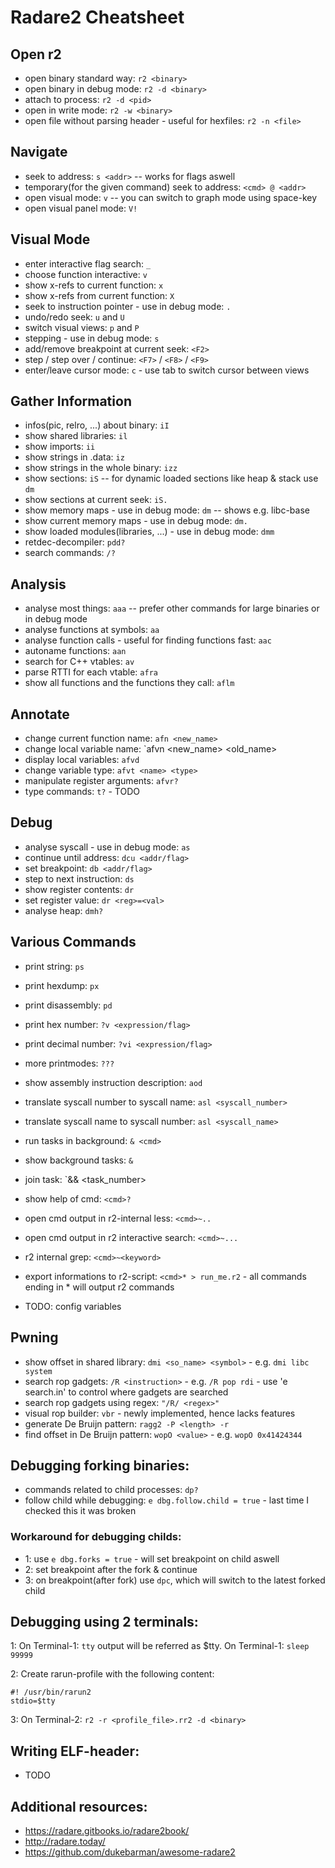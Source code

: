 # Radare2 Cheatsheet

## Open r2
- open binary standard way: `r2 <binary>`
- open binary in debug mode: `r2 -d <binary>`
- attach to process: `r2 -d <pid>`
- open in write mode: `r2 -w <binary>`
- open file without parsing header - useful for hexfiles: `r2 -n <file>`

## Navigate
- seek to address: `s <addr>` -- works for flags aswell
- temporary(for the given command) seek to address: `<cmd> @ <addr>`
- open visual mode: `v` -- you can switch to graph mode using space-key
- open visual panel mode: `V!`

## Visual Mode
- enter interactive flag search: `_`
- choose function interactive: `v`
- show x-refs to current function: `x`
- show x-refs from current function: `X`
- seek to instruction pointer - use in debug mode: `.`
- undo/redo seek: `u` and `U`
- switch visual views: `p` and `P`
- stepping - use in debug mode: `s`
- add/remove breakpoint at current seek: `<F2>`
- step / step over / continue: `<F7>` / `<F8>` / `<F9>`
- enter/leave cursor mode: `c` - use tab to switch cursor between views

## Gather Information
- infos(pic, relro, ...) about binary: `iI`
- show shared libraries: `il`
- show imports: `ii`
- show strings in .data: `iz`
- show strings in the whole binary: `izz`
- show sections: `iS` -- for dynamic loaded sections like heap & stack use `dm`
- show sections at current seek: `iS.`
- show memory maps - use in debug mode: `dm` -- shows e.g. libc-base
- show current memory maps - use in debug mode: `dm.`
- show loaded modules(libraries, ...) - use in debug mode: `dmm`
- retdec-decompiler: `pdd?`
- search commands: `/?`

 ## Analysis
- analyse most things: `aaa`  -- prefer other commands for large binaries or in debug mode
- analyse functions at symbols: `aa`
- analyse function calls - useful for finding functions fast:  `aac`
- autoname functions: `aan`
- search for C++ vtables: `av`
- parse RTTI for each vtable: `afra`
- show all functions and the functions they call: `aflm`

## Annotate
- change current function name: `afn <new_name>`
- change local variable name: `afvn <new_name> <old_name>
- display local variables: `afvd`
- change variable type: `afvt <name> <type>`
- manipulate register arguments: `afvr?`
- type commands: `t?` - TODO

## Debug
- analyse syscall - use in debug mode: `as`
- continue until address: `dcu <addr/flag>`
- set breakpoint: `db <addr/flag>` 
- step to next instruction: `ds`
- show register contents: `dr`
- set register value: `dr <reg>=<val>`
- analyse heap: `dmh?`

## Various Commands 
- print string: `ps`
- print hexdump: `px`
- print disassembly: `pd`
- print hex number: `?v <expression/flag>`
- print decimal number: `?vi <expression/flag>` 
- more printmodes: `???`


- show assembly instruction description: `aod`
- translate syscall number to syscall name: `asl <syscall_number>`
- translate syscall name to syscall number: `asl <syscall_name>`

- run tasks in background: `& <cmd>`
- show background tasks: `&`
- join task: `&& <task_number>

- show help of cmd: `<cmd>?`
- open cmd output in r2-internal less: `<cmd>~..`
- open cmd output in r2 interactive search: `<cmd>~...`
- r2 internal grep: `<cmd>~<keyword>`
- export informations to r2-script: `<cmd>* > run_me.r2` - all commands ending in * will output r2 commands
- TODO: config variables


## Pwning
- show offset in shared library: `dmi <so_name> <symbol>` - e.g. `dmi libc system`
- search rop gadgets: `/R <instruction>` - e.g. `/R pop rdi` - use 'e search.in' to control where gadgets are searched
- search rop gadgets using regex: `"/R/ <regex>"`
- visual rop builder: `vbr` - newly implemented, hence lacks features
- generate De Bruijn pattern: `ragg2 -P <length> -r`
- find offset in De Bruijn pattern: `wopO <value>` - e.g. `wopO 0x41424344`

## Debugging forking binaries:
- commands related to child processes: `dp?`
- follow child while debugging: `e dbg.follow.child = true` - last time I checked this it was broken

### Workaround for debugging childs:
- 1: use `e dbg.forks = true` - will set breakpoint on child aswell
- 2: set breakpoint after the fork & continue
- 3: on breakpoint(after fork) use `dpc`, which will switch to the latest forked child

## Debugging using 2 terminals:
1: On Terminal-1: `tty` output will be referred as $tty. 
   On Terminal-1: `sleep 99999`

2: Create rarun-profile with the following content:
   ```
   #! /usr/bin/rarun2
   stdio=$tty
   ```
3: On Terminal-2: `r2 -r <profile_file>.rr2 -d <binary>`

## Writing ELF-header:
- TODO

## Additional resources:
- https://radare.gitbooks.io/radare2book/
- http://radare.today/
- https://github.com/dukebarman/awesome-radare2
